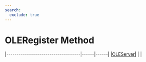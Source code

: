 ```yaml
---
search:
  exclude: true
---
```


<h1 class="heading"><span class="name">OLERegister Method</span></h1>

|------------------------------------|------|------|
|[OLEServer](../objects/oleserver.md)|&nbsp;|&nbsp;|
